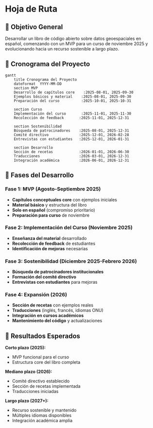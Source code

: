 # Hoja de Ruta

## 🎯 Objetivo General
Desarrollar un libro de código abierto sobre datos geoespaciales en español, comenzando con un MVP para un curso de noviembre 2025 y evolucionando hacia un recurso sostenible a largo plazo.

## 📅 Cronograma del Proyecto

```mermaid
gantt
    title Cronograma del Proyecto
    dateFormat  YYYY-MM-DD
    section MVP
    Desarrollo de capítulos core    :2025-08-01, 2025-09-30
    Ejemplos básicos y material    :2025-08-01, 2025-09-30
    Preparación del curso          :2025-10-01, 2025-10-31
    
    section Curso
    Implementación del curso       :2025-11-01, 2025-11-30
    Recolección de feedback       :2025-11-01, 2025-12-31
    
    section Sostenibilidad
    Búsqueda de patrocinadores    :2025-08-01, 2025-12-31
    Comité directivo              :2025-12-01, 2026-02-28
    Entrevistas con estudiantes   :2025-12-01, 2026-01-31
    
    section Desarrollo
    Sección de recetas            :2026-01-01, 2026-06-30
    Traducciones                  :2026-03-01, 2026-12-31
    Integración académica         :2026-06-01, 2026-12-31
```

## 🚀 Fases del Desarrollo

### **Fase 1: MVP (Agosto-Septiembre 2025)**
- **Capítulos conceptuales core** con ejemplos iniciales
- **Material básico** y estructura del libro
- **Solo en español** (compromiso prioritario)
- **Preparación para curso** de noviembre

### **Fase 2: Implementación del Curso (Noviembre 2025)**
- **Enseñanza del material** desarrollado
- **Recolección de feedback** de estudiantes
- **Identificación de mejoras** necesarias

### **Fase 3: Sostenibilidad (Diciembre 2025-Febrero 2026)**
- **Búsqueda de patrocinadores institucionales**
- **Formación del comité directivo**
- **Entrevistas con estudiantes** para mejoras

### **Fase 4: Expansión (2026)**
- **Sección de recetas** con ejemplos reales
- **Traducciones** (inglés, francés, idiomas ONU)
- **Integración en cursos académicos**
- **Mantenimiento del código** y actualizaciones

## 🎯 Resultados Esperados

**Corto plazo (2025):**
- MVP funcional para el curso
- Estructura core del libro completa

**Mediano plazo (2026):**
- Comité directivo establecido
- Sección de recetas implementada
- Traducciones iniciadas

**Largo plazo (2027+):**
- Recurso sostenible y mantenido
- Múltiples idiomas disponibles
- Integración académica amplia